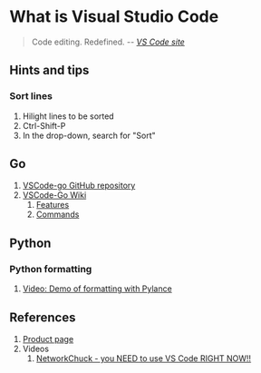 # What is Visual Studio Code

> Code editing. Redefined.
> -- *[VS Code site](https://code.visualstudio.com/)*

## Hints and tips

### Sort lines

1. Hilight lines to be sorted
1. Ctrl-Shift-P
1. In the drop-down, search for "Sort"

## Go

1. [VSCode-go GitHub repository](https://github.com/golang/vscode-go)
1. [VSCode-Go Wiki](https://github.com/golang/vscode-go/wiki)
    1. [Features](https://github.com/golang/vscode-go/wiki/features)
    1. [Commands](https://github.com/golang/vscode-go/wiki/commands)

## Python

### Python formatting

1. [Video: Demo of formatting with Pylance](https://youtu.be/mt91AHxUyMw?t=719)

## References

1. [Product page](https://code.visualstudio.com/)
1. Videos
    1. [NetworkChuck - you NEED to use VS Code RIGHT NOW!!](https://www.youtube.com/watch?v=1ZfO149BJvg)
